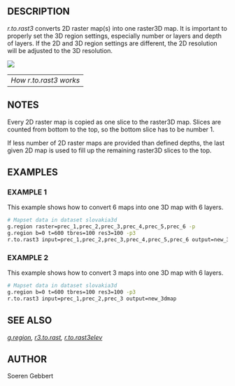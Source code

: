 ## DESCRIPTION

*r.to.rast3* converts 2D raster map(s) into one raster3D map. It is
important to properly set the 3D region settings, especially number or
layers and depth of layers. If the 2D and 3D region settings are
different, the 2D resolution will be adjusted to the 3D resolution.

<img src="r.to.rast3.png" data-border="0" />

|                        |
|------------------------|
| *How r.to.rast3 works* |

## NOTES

Every 2D raster map is copied as one slice to the raster3D map. Slices
are counted from bottom to the top, so the bottom slice has to be number
1.

If less number of 2D raster maps are provided than defined depths, the
last given 2D map is used to fill up the remaining raster3D slices to
the top.

## EXAMPLES

### EXAMPLE 1

This example shows how to convert 6 maps into one 3D map with 6
layers.

```bash
# Mapset data in dataset slovakia3d
g.region raster=prec_1,prec_2,prec_3,prec_4,prec_5,prec_6 -p
g.region b=0 t=600 tbres=100 res3=100 -p3
r.to.rast3 input=prec_1,prec_2,prec_3,prec_4,prec_5,prec_6 output=new_3dmap
```

### EXAMPLE 2

This example shows how to convert 3 maps into one 3D map with 6
layers.

```bash
# Mapset data in dataset slovakia3d
g.region b=0 t=600 tbres=100 res3=100 -p3
r.to.rast3 input=prec_1,prec_2,prec_3 output=new_3dmap
```

## SEE ALSO

*[g.region](g.region.md), [r3.to.rast](r3.to.rast.md),
[r.to.rast3elev](r.to.rast3elev.md)*

## AUTHOR

Soeren Gebbert
